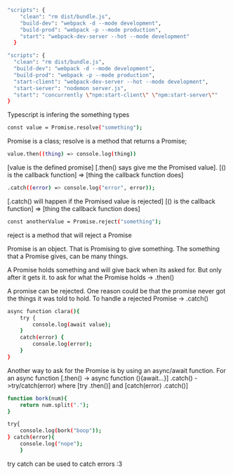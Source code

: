 ```sh
"scripts": {
    "clean": "rm dist/bundle.js",
    "build-dev": "webpack -d --mode development",
    "build-prod": "webpack -p --mode production",
    "start": "webpack-dev-server --hot --mode development"
  }
  ```

  ```sh
"scripts": {
    "clean": "rm dist/bundle.js",
    "build-dev": "webpack -d --mode development",
    "build-prod": "webpack -p --mode production",
    "start-client": "webpack-dev-server --hot --mode development",
    "start-server": "nodemon server.js",
    "start": "concurrently \"npm:start-client\" \"npm:start-server\""
  }
  ```

Typescript is infering the something types

```sh
const value = Promise.resolve("something");
```

Promise is a class; resolve is a method that returns a Promise;

```sh
value.then((thing) => console.log(thing))
```

[value is the defined promise] [.then() says give me the Promised value]. [() is the callback function] => [thing the callback function does]

```sh
.catch((error) => console.log("error", error));
```

[.catch() will happen if the Promised value is rejected] [() is the callback function] => [thing the callback function does]

```sh
const anotherValue = Promise.reject("something");
```

reject is a method that will reject a Promise

Promise is an object.
That is Promising to give something.
The something that a Promise gives, can be many things.

A Promise holds something and will give back when its asked for. But only after it gets it.
to ask for what the Promise holds -> .then()

A promise can be rejected.
One reason could be that the promise never got the things it was told to hold.
To handle a rejected Promise -> .catch()

```sh
async function clara(){
    try {
        console.log(await value);
    }
    catch(error) {
        console.log(error);
    }
}
```

Another way to ask for the Promise is by using an async/await function.
For an async function [.then() -> async function (){await...}]
.catch() ->try/catch(error) where [try .then()] and [catch(error) .catch()]


```sh
function bork(num){
    return num.split(".");
}

try{
    console.log(bork("boop"));
} catch(error){
    console.log("nope");
    }
```

try catch can be used to catch errors :3

